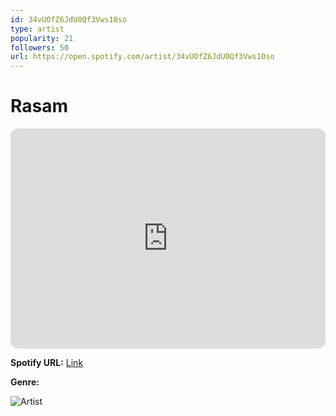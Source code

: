 ```yaml
---
id: 34vUOfZ6JdU0Qf3Vws10so
type: artist
popularity: 21
followers: 50
url: https://open.spotify.com/artist/34vUOfZ6JdU0Qf3Vws10so
---
```

# Rasam

<iframe style="border-radius:12px" src="https://open.spotify.com/embed/artist/34vUOfZ6JdU0Qf3Vws10so" width="100%" height="352" frameBorder="0" allowfullscreen="" allow="autoplay; clipboard-write; encrypted-media; fullscreen; picture-in-picture" loading="lazy"></iframe>

**Spotify URL:** [Link](https://open.spotify.com/artist/34vUOfZ6JdU0Qf3Vws10so)

**Genre:** 

![Artist](https://i.scdn.co/image/ab67616d0000b27334ebd0f79bc8f7f17ada09c4)
